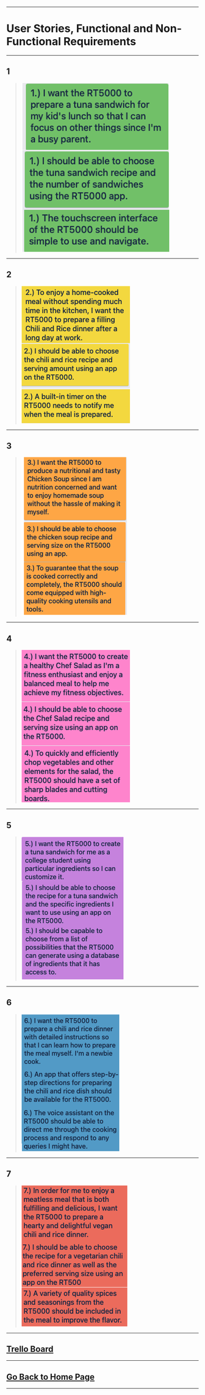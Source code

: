 

---
# User Stories, Functional and Non-Functional Requirements 
---
## 1 
>
> ![1](1.png)
>
---
## 2 
>
> ![2](2.png)
>
---
## 3
>
> ![3](3.png)
>
---
## 4
>
> ![4](4.png)
>
---
## 5
>
> ![5](5.png)
>
---
## 6
>
> ![6](6.png)
>
---
## 7
>
> ![7](7.png)
>
---
## **[Trello Board ](https://trello.com/invite/b/1iHTwr1O/ATTI44d1995287fe2936784447ffb2fdc8ef1E90D0E5/user-story-requirements)**
---
## [Go Back to Home Page](./)
---
